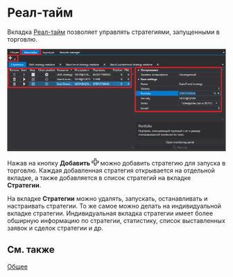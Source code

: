 # Реал\-тайм

Вкладка [Реал\-тайм]() позволяет управлять стратегиями, запущенными в торговлю.

![Shell realtime 00](../../../images/shell_realtime_00.png)

Нажав на кнопку **Добавить** ![Designer Creation tool 00](../../../images/designer_creation_tool_00.png) можно добавить стратегию для запуска в торговлю. Каждая добавленная стратегия открывается на отдельной вкладке, а также добавляется в список стратегий на вкладке **Стратегии**.

На вкладке **Стратегии** можно удалять, запускать, останавливать и настраивать стратегии. То же самое можно делать на индивидуальной вкладке стратегии. Индивидуальная вкладка стратегии имеет более обширную информацию по стратегии, статистику, список выставленных заявок и сделок стратегии и др.

## См. также

[Общее](common.md)
